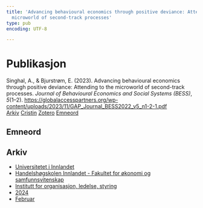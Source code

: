 ```yaml
---
title: 'Advancing behavioural economics through positive deviance: Attending to the
  microworld of second-track processes'
type: pub
encoding: UTF-8

---
```

<h1>Publikasjon</h1>
<article id="csl-bib-container-L3G4L6SL" class="csl-bib-container">
  <div class="csl-bib-body"> <div class="csl-entry">Singhal, A., &#38; Bjurstrøm, E. (2023). Advancing behavioural economics through positive deviance: Attending to the microworld of second-track processes. <i>Journal of Behavioural Economics and Social Systems (BESS)</i>, <i>5</i>(1–2). <a href="https://globalaccesspartners.org/wp-content/uploads/2023/11/GAP_Journal_BESS2022_v5_n1-2-1.pdf">https://globalaccesspartners.org/wp-content/uploads/2023/11/GAP_Journal_BESS2022_v5_n1-2-1.pdf</a></div> </div>
  <div class="csl-bib-buttons">
    <a href="#taxonomy-article-L3G4L6SL" alt="archive" class="csl-bib-button">Arkiv</a>
    <a href="https://app.cristin.no/results/show.jsf?id=2248545" alt="Cristin" class="csl-bib-button">Cristin</a>
    <a href="http://zotero.org/groups/5881554/items/L3G4L6SL" alt="Zotero" class="csl-bib-button">Zotero</a>
    <a href="#keywords-article-L3G4L6SL" alt="keywords" class="csl-bib-button">Emneord</a>
  </div>
  <div id="csl-bib-meta-container-L3G4L6SL"></div>
</article>
<div id="csl-bib-meta-L3G4L6SL" class="csl-bib-meta">
  <article id="keywords-article-L3G4L6SL" class="keywords-article">
    <h1>Emneord</h1>
    
  </article>
  <article id="taxonomy-article-L3G4L6SL" class="taxonomy-article">
    <h1>Arkiv</h1>
    <ul>
      <li>
        <a href="/nn/archive/?key=3DCRN523">Universitetet i Innlandet</a>
      </li>
      <li>
        <a href="/nn/archive/?key=DU8Q9LN9">Handelshøgskolen Innlandet - Fakultet for økonomi og samfunnsvitenskap</a>
      </li>
      <li>
        <a href="/nn/archive/?key=4LUWR3ZM">Institutt for organisasjon, ledelse, styring</a>
      </li>
      <li>
        <a href="/nn/archive/?key=TY5PNNUR">2024</a>
      </li>
      <li>
        <a href="/nn/archive/?key=PGHBCBUN">Februar</a>
      </li>
    </ul>
  </article>
</div>
